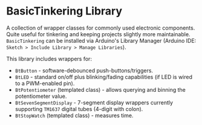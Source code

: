# BasicTinkering Library
A collection of wrapper classes for commonly used electronic components. Quite useful for tinkering and keeping projects slightly more maintainable.
`BasicTinkering` can be installed via Arduino's Library Manager (Arduino IDE: `Sketch > Include Library > Manage Libraries`).

This library includes wrappers for:
* `BtButton` - software-debounced push-buttons/triggers.
* `BtLED` - standard on/off plus blinking/fading capabilities (if LED is wired to a PWM-enabled pin).
* `BtPotentiometer` (templated class) - allows querying and binning the potentiometer value.
* `BtSevenSegmentDisplay` - 7-segment display wrappers currently supporting `TM1637` digital tubes (4-digit with colon).
* `BtStopWatch` (templated class) - measures time.

